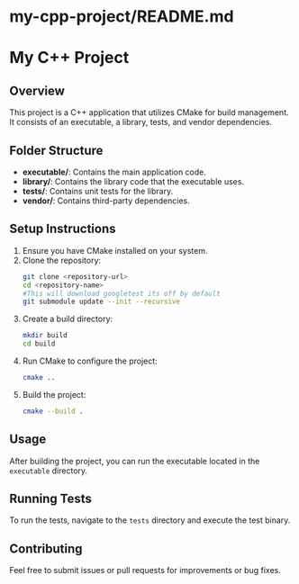 # my-cpp-project/README.md

# My C++ Project

## Overview
This project is a C++ application that utilizes CMake for build management. It consists of an executable, a library, tests, and vendor dependencies.

## Folder Structure
- **executable/**: Contains the main application code.
- **library/**: Contains the library code that the executable uses.
- **tests/**: Contains unit tests for the library.
- **vendor/**: Contains third-party dependencies.

## Setup Instructions
1. Ensure you have CMake installed on your system.
2. Clone the repository:
   ```sh
   git clone <repository-url>
   cd <repository-name>
   #This will download googletest its off by default
   git submodule update --init --recursive
   ```
3. Create a build directory:
   ```sh
   mkdir build
   cd build
   ```
4. Run CMake to configure the project:
   ```sh
   cmake ..
   ```
5. Build the project:
   ```sh
   cmake --build .
   ```

## Usage
After building the project, you can run the executable located in the `executable` directory.

## Running Tests
To run the tests, navigate to the `tests` directory and execute the test binary.

## Contributing
Feel free to submit issues or pull requests for improvements or bug fixes.
